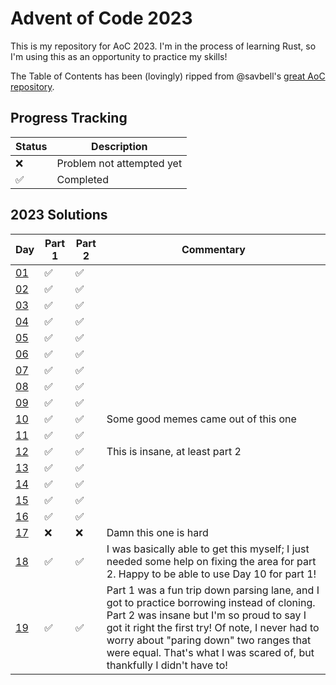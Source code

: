 # Advent of Code 2023

This is my repository for AoC 2023. I'm in the process of learning Rust, so I'm using this as an opportunity to practice my skills!

The Table of Contents has been (lovingly) ripped from @savbell's [great AoC repository](https://github.com/savbell/advent-of-code-one-liners/tree/master).


## Progress Tracking
| Status | Description |
| ------ | ----------- |
| ❌     | Problem not attempted yet |
| ✅     | Completed |

## 2023 Solutions
| Day              | Part 1 | Part 2 | Commentary |
|------------------|--------|--------|------------|
| [01](src/day01.rs) | ✅ | ✅ |  |
| [02](src/day02.rs) | ✅ | ✅ |  |
| [03](src/day03.rs) | ✅ | ✅ |  |
| [04](src/day04.rs) | ✅ | ✅ |  |
| [05](src/day05.rs) | ✅ | ✅ |  |
| [06](src/day06.rs) | ✅ | ✅ |  |
| [07](src/day07.rs) | ✅ | ✅ |  |
| [08](src/day08.rs) | ✅ | ✅ |  |
| [09](src/day09.rs) | ✅ | ✅ |  |
| [10](src/day10.rs) | ✅ | ✅ | Some good memes came out of this one |
| [11](src/day11.rs) | ✅ | ✅ |  |
| [12](src/day12.rs) | ✅ | ✅ | This is insane, at least part 2 |
| [13](src/day13.rs) | ✅ | ✅ |  |
| [14](src/day14.rs) | ✅ | ✅ |  |
| [15](src/day15.rs) | ✅ | ✅ |  |
| [16](src/day16.rs) | ✅ | ✅ |  |
| [17](src/day17.rs) | ❌ | ❌ | Damn this one is hard |
| [18](src/day18.rs) | ✅ | ✅ | I was basically able to get this myself; I just needed some help on fixing the area for part 2. Happy to be able to use Day 10 for part 1! |
| [19](src/day19.rs) | ✅ | ✅ | Part 1 was a fun trip down parsing lane, and I got to practice borrowing instead of cloning. Part 2 was insane but I'm so proud to say I got it right the first try! Of note, I never had to worry about "paring down" two ranges that were equal. That's what I was scared of, but thankfully I didn't have to! |
